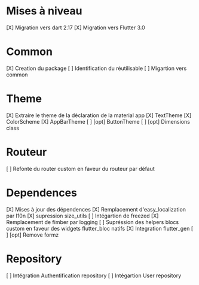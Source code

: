# Mises à niveau
[X] Migration vers dart 2.17
[X] Migration vers Flutter 3.0

# Common
[X] Creation du package
[ ] Identification du réutilisable
[ ] Migartion vers common

# Theme
[X] Extraire le theme de la déclaration de la material app
[X] TextTheme
[X] ColorScheme
[X] AppBarTheme
[ ] [opt] ButtonTheme
[ ] [opt] Dimensions class

# Routeur
[ ] Refonte du router custom en faveur du routeur par défaut

# Dependences
[X] Mises à jour des dépendences 
[X] Remplacement d'easy_localization par l10n
[X] supression size_utils
[ ] Intégartion de freezed
[X] Remplacement de fimber par logging
[ ] Supréssion des helpers blocs custom en faveur des widgets flutter_bloc natifs
[X] Integration flutter_gen
[ ] [opt] Remove formz

# Repository
[ ] Intégration Authentification repository
[ ] Intégartion User repository